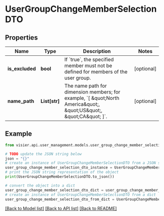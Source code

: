 # UserGroupChangeMemberSelectionDTO


## Properties

Name | Type | Description | Notes
------------ | ------------- | ------------- | -------------
**is_excluded** | **bool** | If &#x60;true&#x60;, the specified member must not be defined for members of the user group. | [optional] 
**name_path** | **List[str]** | The name path for dimension members; for example, &#x60;[ \&quot;North America\&quot;, \&quot;US\&quot;, \&quot;CA\&quot; ]&#x60;. | [optional] 

## Example

```python
from visier.api.user_management.models.user_group_change_member_selection_dto import UserGroupChangeMemberSelectionDTO

# TODO update the JSON string below
json = "{}"
# create an instance of UserGroupChangeMemberSelectionDTO from a JSON string
user_group_change_member_selection_dto_instance = UserGroupChangeMemberSelectionDTO.from_json(json)
# print the JSON string representation of the object
print(UserGroupChangeMemberSelectionDTO.to_json())

# convert the object into a dict
user_group_change_member_selection_dto_dict = user_group_change_member_selection_dto_instance.to_dict()
# create an instance of UserGroupChangeMemberSelectionDTO from a dict
user_group_change_member_selection_dto_from_dict = UserGroupChangeMemberSelectionDTO.from_dict(user_group_change_member_selection_dto_dict)
```
[[Back to Model list]](../README.md#documentation-for-models) [[Back to API list]](../README.md#documentation-for-api-endpoints) [[Back to README]](../README.md)


